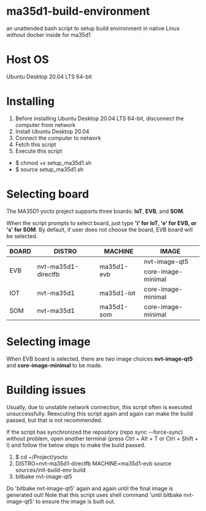 # ma35d1-build-environment
 an unattended bash script to setup build  environment in native Linux without docker inside for ma35d1

# Host OS
Ubuntu Desktop 20.04 LTS 64-bit

# Installing
1. Before installing Ubuntu Desktop 20.04 LTS 64-bit, disconnect the computer from network
2. Install Ubuntu Desktop 20.04
3. Connect the computer to network
4. Fetch this script
5. Execute this script
  * $ chmod +x setup_ma35d1.sh
  * $ source setup_ma35d1.sh

# Selecting board
The MA35D1 yocto project supports three boards: **IoT**, **EVB**, and **SOM**.

When the script prompts to select board, just type **'i' for IoT, 'e' for EVB, or 's' for SOM**. By default, if user does not choose the board, EVB board will be selected. 

<table>
  <thead>
    <tr>
      <th>BOARD</th>
      <th>DISTRO</th>
      <th>MACHINE</th>
      <th>IMAGE</th>
    </tr>
  </thead>
  <tbody>
    <tr>
      <td rowspan="2">EVB</td>
      <td rowspan="2">nvt-ma35d1-directfb</td>
      <td rowspan="2">ma35d1-evb</td>
      <td>nvt-image-qt5</td>
    </tr>
    <tr><td>core-image-minimal</td></tr>
   
   <tr>
      <td>IOT</td>
      <td>nvt-ma35d1</td>
      <td>ma35d1-iot</td>
      <td>core-image-minimal</td>
    </tr>
   
   <tr>
      <td>SOM</td>
      <td>nvt-ma35d1</td>
      <td>ma35d1-som</td>
      <td>core-image-minimal</td>
    </tr>
  
  </tbody>
</table>

# Selecting image
When EVB board is selected, there are two image choices **nvt-image-qt5** and **core-image-minimal** to be made.


# Building issues
Usually, due to unstable network connection, this script often is executed unsuccessfully. Reexcuting this script again and again can make the build passed, but that is not recommended.

If the script has synchronized the repository (repo sync --force-sync) without problem, open another terminal (press Ctrl + Alt + T or Ctrl + Shift + I) and follow the below steps to make the build passed.

1. $ cd ~/Project/yocto
2. DISTRO=nvt-ma35d1-directfb MACHINE=ma35d1-evb source sources/init-build-env build
3. bitbake nvt-image-qt5

Do 'bitbake nvt-image-qt5' again and again until the final image is generated out! Note that this script uses shell command 'until bitbake nvt-image-qt5' to ensure the image is built out.
